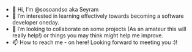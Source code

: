 - 👋 Hi, I’m @sosoandso aka Seyram
- 👀 I’m interested in learning effectively towards becoming a software developer oneday.
- 💞️ I’m looking to collaborate on some projects (As an amateur this will really help!) or things you may think might help me improve.   
- 📫 How to reach me - on here! Looking forward to meeting you :)!


<!---
sosoandso/sosoandso is a ✨ special ✨ repository because its `README.md` (this file) appears on your GitHub profile.
You can click the Preview link to take a look at your changes.
--->
